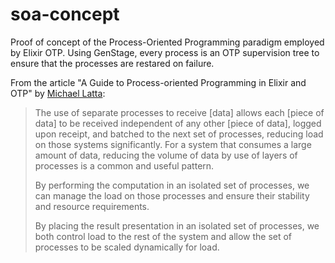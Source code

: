 # soa-concept
Proof of concept of the Process-Oriented Programming paradigm employed by Elixir OTP. Using GenStage, every process is an OTP supervision tree to ensure that the processes are restared on failure.

From the article "A Guide to Process-oriented Programming in Elixir and OTP" by [Michael Latta]([https://link-url-here.org](https://www.toptal.com/resume/michael-latta)): 

>The use of separate processes to receive [data] allows each [piece of data] to be received independent of any other [piece of data], logged upon receipt, and batched to the next set of processes, reducing load on those systems significantly. For a system that consumes a large amount of data, reducing the volume of data by use of layers of processes is a common and useful pattern.
>
>By performing the computation in an isolated set of processes, we can manage the load on those processes and ensure their stability and resource requirements.
>
>By placing the result presentation in an isolated set of processes, we both control load to the rest of the system and allow the set of processes to be scaled dynamically for load.
